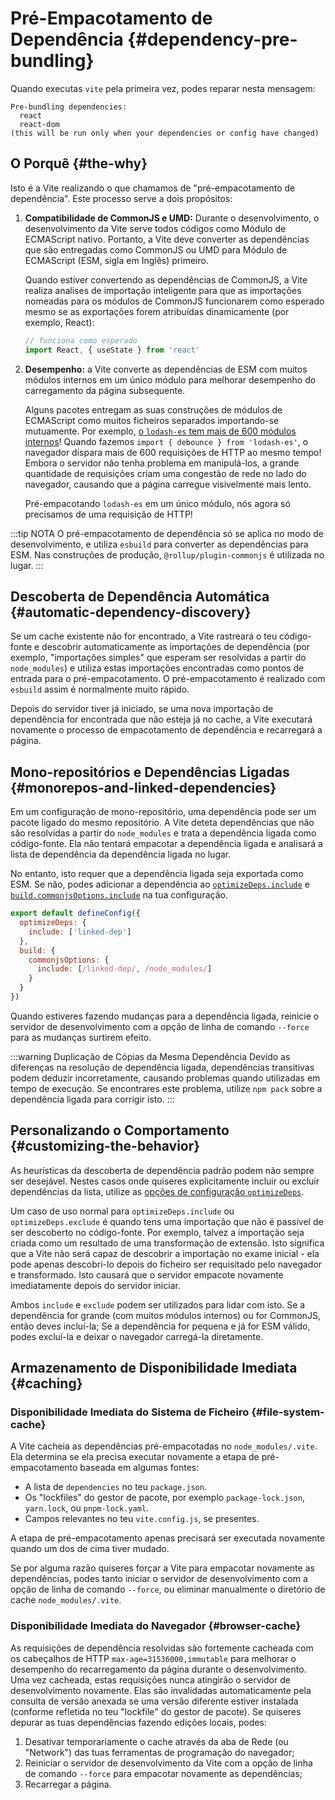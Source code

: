 # Pré-Empacotamento de Dependência {#dependency-pre-bundling}

Quando executas `vite` pela primeira vez, podes reparar nesta mensagem:

```
Pre-bundling dependencies:
  react
  react-dom
(this will be run only when your dependencies or config have changed)
```

## O Porquê {#the-why}

Isto é a Vite realizando o que chamamos de "pré-empacotamento de dependência". Este processo serve a dois propósitos:

1. **Compatibilidade de CommonJS e UMD:** Durante o desenvolvimento, o desenvolvimento da Vite serve todos códigos como Módulo de ECMAScript nativo. Portanto, a Vite deve converter as dependências que são entregadas como CommonJS ou UMD para Módulo de ECMAScript (ESM, sigla em Inglês) primeiro.

   Quando estiver convertendo as dependências de CommonJS, a Vite realiza analises de importação inteligente para que as importações nomeadas para os módulos de CommonJS funcionarem como esperado mesmo se as exportações forem atribuídas dinamicamente (por exemplo, React):

   ```js
   // funciona como esperado
   import React, { useState } from 'react'
   ```

2. **Desempenho:** a Vite converte as dependências de ESM com muitos módulos internos em um único módulo para melhorar desempenho do carregamento da página subsequente.

   Alguns pacotes entregam as suas construções de módulos de ECMAScript como muitos ficheiros separados importando-se mutuamente. Por exemplo, [o `lodash-es` tem mais de 600 módulos internos](https://unpkg.com/browse/lodash-es/)! Quando fazemos `import { debounce } from 'lodash-es'`, o navegador dispara mais de 600 requisições de HTTP ao mesmo tempo! Embora o servidor não tenha problema em manipulá-los, a grande quantidade de requisições criam uma congestão de rede no lado do navegador, causando que a página carregue visivelmente mais lento.

   Pré-empacotando `lodash-es` em um único módulo, nós agora só precisamos de uma requisição de HTTP!

:::tip NOTA
O pré-empacotamento de dependência só se aplica no modo de desenvolvimento, e utiliza `esbuild` para converter as dependências para ESM. Nas construções de produção, `@rollup/plugin-commonjs` é utilizada no lugar.
:::

## Descoberta de Dependência Automática {#automatic-dependency-discovery}

Se um cache existente não for encontrado, a Vite rastreará o teu código-fonte e descobrir automaticamente as importações de dependência (por exemplo, "importações simples" que esperam ser resolvidas a partir do `node_modules`) e utiliza estas importações encontradas como pontos de entrada para o pré-empacotamento. O pré-empacotamento é realizado com `esbuild` assim é normalmente muito rápido.

Depois do servidor tiver já iniciado, se uma nova importação de dependência for encontrada que não esteja já no cache, a Vite executará novamente o processo de empacotamento de dependência e recarregará a página.

## Mono-repositórios e Dependências Ligadas {#monorepos-and-linked-dependencies}

Em um configuração de mono-repositório, uma dependência pode ser um pacote ligado do mesmo repositório. A Vite deteta dependências que não são resolvidas a partir do `node_modules` e trata a dependência ligada como código-fonte. Ela não tentará empacotar a dependência ligada e analisará a lista de dependência da dependência ligada no lugar.

No entanto, isto requer que a dependência ligada seja exportada como ESM. Se não, podes adicionar a dependência ao [`optimizeDeps.include`](/config/dep-optimization-options.md#optimizedeps-include) e [`build.commonjsOptions.include`](/config/build-options.md#build-commonjsoptions) na tua configuração.

```js
export default defineConfig({
  optimizeDeps: {
    include: ['linked-dep']
  },
  build: {
    commonjsOptions: {
      include: [/linked-dep/, /node_modules/]
    }
  }
})
```

Quando estiveres fazendo mudanças para a dependência ligada, reinicie o servidor de desenvolvimento com a opção de linha de comando `--force` para as mudanças surtirem efeito.

:::warning Duplicação de Cópias da Mesma Dependência
Devido as diferenças na resolução de dependência ligada, dependências transitivas podem deduzir incorretamente, causando problemas quando utilizadas em tempo de execução. Se encontrares este problema, utilize `npm pack` sobre a dependência ligada para corrigir isto.
:::

## Personalizando o Comportamento {#customizing-the-behavior}

As heurísticas da descoberta de dependência padrão podem não sempre ser desejável. Nestes casos onde quiseres explicitamente incluir ou excluir dependências da lista, utilize as [opções de configuração `optimizeDeps`](/config/dep-optimization-options.md).

Um caso de uso normal para `optimizeDeps.include` ou `optimizeDeps.exclude` é quando tens uma importação que não é passível de ser descoberto no código-fonte. Por exemplo, talvez a importação seja criada como um resultado de uma transformação de extensão. Isto significa que a Vite não será capaz de descobrir a importação no exame inicial - ela pode apenas descobri-lo depois do ficheiro ser requisitado pelo navegador e transformado. Isto causará que o servidor empacote novamente imediatamente depois do servidor iniciar.

Ambos `include` e `exclude` podem ser utilizados para lidar com isto. Se a dependência for grande (com muitos módulos internos) ou for CommonJS, então deves incluí-la; Se a dependência for pequena e já for ESM válido, podes excluí-la e deixar o navegador carregá-la diretamente.

## Armazenamento de Disponibilidade Imediata {#caching}

### Disponibilidade Imediata do Sistema de Ficheiro {#file-system-cache}

A Vite cacheia as dependências pré-empacotadas no `node_modules/.vite`. Ela determina se ela precisa executar novamente a etapa de pré-empacotamento baseada em algumas fontes:

- A lista de `dependencies` no teu `package.json`.
- Os "lockfiles" do gestor de pacote, por exemplo `package-lock.json`, `yarn.lock`, ou `pnpm-lock.yaml`.
- Campos relevantes no teu `vite.config.js`, se presentes.

A etapa de pré-empacotamento apenas precisará ser executada novamente quando um dos de cima tiver mudado.

Se por alguma razão quiseres forçar a Vite para empacotar novamente as dependências, podes tanto iniciar o servidor de desenvolvimento com a opção de linha de comando `--force`, ou eliminar manualmente o diretório de cache `node_modules/.vite`.

### Disponibilidade Imediata do Navegador {#browser-cache}

As requisições de dependência resolvidas são fortemente cacheada com os cabeçalhos de HTTP `max-age=31536000,immutable` para melhorar o desempenho do recarregamento da página durante o desenvolvimento. Uma vez cacheada, estas requisições nunca atingirão o servidor de desenvolvimento novamente. Elas são invalidadas automaticamente pela consulta de versão anexada se uma versão diferente estiver instalada (conforme refletida no teu "lockfile" do gestor de pacote). Se quiseres depurar as tuas dependências fazendo edições locais, podes:

1. Desativar temporariamente o cache através da aba de Rede (ou "Network") das tuas ferramentas de programação do navegador;
2. Reiniciar o servidor de desenvolvimento da Vite com a opção de linha de comando `--force` para empacotar novamente as dependências;
3. Recarregar a página.